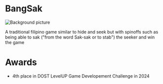 # BangSak
![Background picture](https://scontent-mnl1-2.xx.fbcdn.net/v/t39.30808-6/468644069_3992859134262022_2568654301154045845_n.jpg?_nc_cat=102&ccb=1-7&_nc_sid=cc71e4&_nc_ohc=D5Yf-NqyzkYQ7kNvwGD92h7&_nc_oc=AdmhgLiLpq9Qed-9NAbsegumvo8OMFrus2zslyh23cS1LfWsPyyqZMtWeMUk6PkJAoY&_nc_zt=23&_nc_ht=scontent-mnl1-2.xx&_nc_gid=fned6t64OI0SN1NilNUwPw&oh=00_AfLfeTWAXAe1IwT1_Dufvfc7vkPZpmK36QWOWWn1EFq7tQ&oe=683259E0)

A traditional filipino game similar to hide and seek but with spinoffs such as being able to sak ("from the word Sak-sak or to stab") the seeker and win the game 

# Awards
- 4th place in DOST LevelUP Game Developement Challenge in 2024
